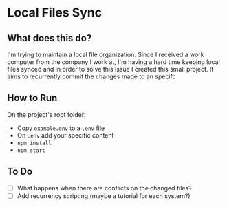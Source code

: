 # Local Files Sync

## What does this do?
I'm trying to maintain a local file organization. Since I received a work computer from the company I work at, I'm having a hard time keeping local files synced and in order to solve this issue I created this small project.
It aims to recurrently commit the changes made to an specifc

## How to Run
On the project's root folder:
- Copy `example.env` to a `.env` file
- On `.env` add your specific content
- `npm install`
- `npm start`

## To Do
- [ ] What happens when there are conflicts on the changed files?
- [ ] Add recurrency scripting (maybe a tutorial for each system?)